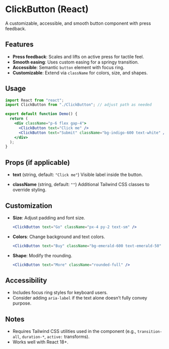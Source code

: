 # ClickButton (React)

A customizable, accessible, and smooth button component with press feedback.

## Features
- **Press feedback**: Scales and lifts on active press for tactile feel.
- **Smooth easing**: Uses custom easing for a springy transition.
- **Accessible**: Semantic `button` element with focus ring.
- **Customizable**: Extend via `className` for colors, size, and shapes.

## Usage
```jsx
import React from "react";
import ClickButton from "./ClickButton"; // adjust path as needed

export default function Demo() {
  return (
    <div className="p-6 flex gap-4">
      <ClickButton text="Click me" />
      <ClickButton text="Submit" className="bg-indigo-600 text-white" />
    </div>
  );
}
```

## Props (if applicable)
- **text** (string, default: `"Click me"`)
  Visible label inside the button.

- **className** (string, default: `""`)
  Additional Tailwind CSS classes to override styling.

## Customization
- **Size**: Adjust padding and font size.
  ```jsx
  <ClickButton text="Go" className="px-4 py-2 text-sm" />
  ```
- **Colors**: Change background and text colors.
  ```jsx
  <ClickButton text="Buy" className="bg-emerald-600 text-emerald-50" />
  ```
- **Shape**: Modify the rounding.
  ```jsx
  <ClickButton text="More" className="rounded-full" />
  ```

## Accessibility
- Includes focus ring styles for keyboard users.
- Consider adding `aria-label` if the text alone doesn’t fully convey purpose.

## Notes
- Requires Tailwind CSS utilities used in the component (e.g., `transition-all`, `duration-*`, `active:` transforms).
- Works well with React 18+.